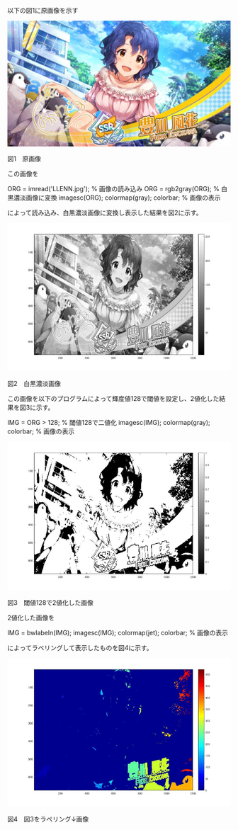 以下の図1に原画像を示す

![原画像](https://github.com/pon03/lecture_image_processing/blob/master/%E8%AA%B2%E9%A1%8C8/huuka.jpg?raw=true)

図1　原画像

この画像を

ORG = imread('LLENN.jpg'); % 画像の読み込み
ORG = rgb2gray(ORG); % 白黒濃淡画像に変換
imagesc(ORG); colormap(gray); colorbar; % 画像の表示

によって読み込み、白黒濃淡画像に変換し表示した結果を図2に示す。

![原画像](https://github.com/pon03/lecture_image_processing/blob/master/%E8%AA%B2%E9%A1%8C8/huuka1.jpg?raw=true)

図2　白黒濃淡画像


この画像を以下のプログラムによって輝度値128で閾値を設定し、2値化した結果を図3に示す。

IMG = ORG > 128; % 閾値128で二値化
imagesc(IMG); colormap(gray); colorbar; % 画像の表示

![原画像](https://github.com/pon03/lecture_image_processing/blob/master/%E8%AA%B2%E9%A1%8C8/huuka2.jpg?raw=true)

図3　閾値128で2値化した画像

2値化した画像を

IMG = bwlabeln(IMG);
imagesc(IMG); colormap(jet); colorbar; % 画像の表示

によってラベリングして表示したものを図4に示す。

![原画像](https://github.com/pon03/lecture_image_processing/blob/master/%E8%AA%B2%E9%A1%8C8/huuka3.jpg?raw=true)

図4　図3をラぺリング↓画像
